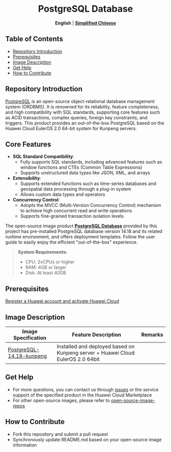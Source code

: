  <h1 align="center">PostgreSQL Database</h1>
  <p align="center">
    <strong>English</strong> | <a href="README_ZH.md"><strong>Simplified Chinese</strong></a>
  </p>


## Table of Contents

- [Repository Introduction](#repository-introduction)
- [Prerequisites](#prerequisites)
- [Image Description](#image-description)
- [Get Help](#get-help)
- [How to Contribute](#how-to-contribute)

## Repository Introduction

[PostgreSQL](https://www.postgresql.org/) is an open-source object-relational database management system (ORDBMS). It is renowned for its reliability, feature completeness, and high compatibility with SQL standards, supporting core features such as ACID transactions, complex queries, foreign key constraints, and triggers. This product provides an out-of-the-box PostgreSQL based on the Huawei Cloud EulerOS 2.0 64-bit system for Kunpeng servers.

## Core Features

- **SQL Standard Compatibility**:
  - Fully supports SQL standards, including advanced features such as window functions and CTEs (Common Table Expressions)
  - Supports unstructured data types like JSON, XML, and arrays
- **Extensibility**:
  - Supports extended functions such as time-series databases and geospatial data processing through a plug-in system
  - Allows custom data types and operators
- **Concurrency Control**:
  - Adopts the MVCC (Multi-Version Concurrency Control) mechanism to achieve high concurrent read and write operations
  - Supports fine-grained transaction isolation levels

The open-source image product [**PostgreSQL Database**](https://marketplace.huaweicloud.com/intl/hidden/contents/5071bca5-4d60-4ce9-aa07-1af6574955cc) provided by this project has pre-installed PostgreSQL database version 14.18 and its related runtime environment, and offers deployment templates. Follow the user guide to easily enjoy the efficient "out-of-the-box" experience.


> **System Requirements:**
> - CPU: 2vCPUs or higher
> - RAM: 4GB or larger
> - Disk: At least 40GB

## Prerequisites
[Register a Huawei account and activate Huawei Cloud](https://support.huaweicloud.com/usermanual-account/account_id_001.html)

## Image Description

| Image Specification                                                                                                   | Feature Description | Remarks |
|--------------------------------------------------------------------------------------------------------------------| --- | --- |
| [PostgreSQL-14.18-kunpeng](https://github.com/HuaweiCloudDeveloper/postgreSQL-image/tree/PostgreSQL-14.18-kunpeng) | Installed and deployed based on Kunpeng server + Huawei Cloud EulerOS 2.0 64bit |  |

## Get Help
- For more questions, you can contact us through [issues](https://github.com/HuaweiCloudDeveloper/postgreSQL-image/issues) or the service support of the specified product in the Huawei Cloud Marketplace
- For other open-source images, please refer to [open-source-image-repos](https://github.com/HuaweiCloudDeveloper/open-source-image-repos)

## How to Contribute
- Fork this repository and submit a pull request
- Synchronously update README.md based on your open-source image information
